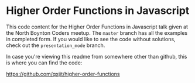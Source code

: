 # Higher Order Functions in Javascript

This code content for the Higher Order Functions in Javascript talk given at the North Boynton Coders
meetup.  The `master` branch has all the examples in completed form. If you would like to see the
code without solutions, check out the `presentation_mode` branch.

In case you're viewing this readme from somewhere other than github, this is where you can find the code:

https://github.com/qxjit/higher-order-functions
